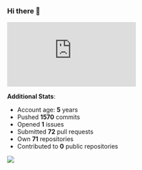 ### Hi there 👋

![Bob's github activity graph](https://d3eqgu1c877dat.cloudfront.net/graph-stats.xml)

**Additional Stats**:
- Account age: **5** years
- Pushed **1570** commits
- Opened **1** issues
- Submitted **72** pull requests
- Own **71** repositories
- Contributed to **0** public repositories

![](https://komarev.com/ghpvc/?username=BobTheSoftwareDeveloper)
